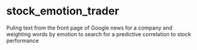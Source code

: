 # stock_emotion_trader
Puling text from the front page of Google news for a company and weighting words by emotion to search for a predictive correlation to stock performance
